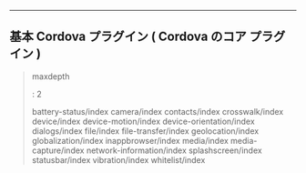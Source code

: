   -------------------------------------------------------
  基本 Cordova プラグイン ( Cordova のコア プラグイン )
  -------------------------------------------------------

> maxdepth
>
> :   2
>
> battery-status/index camera/index contacts/index crosswalk/index
> device/index device-motion/index device-orientation/index
> dialogs/index file/index file-transfer/index geolocation/index
> globalization/index inappbrowser/index media/index media-capture/index
> network-information/index splashscreen/index statusbar/index
> vibration/index whitelist/index
